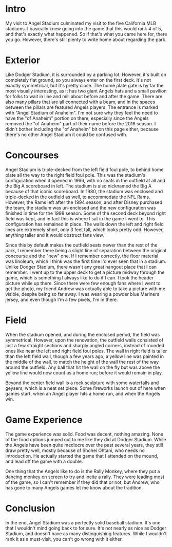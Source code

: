 # Intro

My visit to Angel Stadium culminated my visit to the five California
MLB stadiums. I basically knew going into the game that this would
rank 4 of 5, and that's exactly what happened. So if that's what you
came here for, there you go. However, there's still plenty to write
home about regarding the park.

# Exterior

Like Dodger Stadium, it is surrounded by a parking lot. However, it's
built on completely flat ground, so you always enter on the first
deck. It's not exactly symmetrical, but it's pretty close. The home
plate gate is by far the most visually interesting, as it has two
giant Angels hats and a small pavilion for folks to wait in line and
mill about before and after the game. There are also many pillars that
are all connected with a beam, and in the spaces between the pillars
are featured Angels players. The entrance is marked with "Angel
Stadium of Anaheim". I'm not sure why they feel the need to have the
"of Anaheim" portion on there, especially since the Angels removed the
"of Anaheim" part of their name before the 2016 season. I didn't
bother including the "of Anaheim" bit on this page either, because
there's no other Angel Stadium it could be confused with.

# Concourses

Angel Stadium is triple-decked from the left field foul pole, to
behind home plate all the way to the right field foul pole. This was
the stadium's configuration when it opened in 1966, with no seats in
the outfield at all and the Big A scoreboard in left. The stadium is
also nicknamed the Big A because of that iconic scoreboard. In 1980,
the stadium was enclosed and triple-decked in the outfield as well, to
accommodate the NFL Rams. However, the Rams left after the 1994
season, and after Disney purchased the team, the stadium was
un-enclosed and the new configuration was finished in time for the
1998 season. Some of the second deck beyond right field was kept, and
in fact this is where I sat in the game I went to. This configuration
has remained in place. The walls down the left and right field lines
are extremely short, only 3 feet tall, which looks pretty odd.
However, anything taller and it would obstruct fans view.

Since this by default makes the outfield seats newer than the rest of
the park, I remember there being a slight line of separation between
the original concourse and the "new" one. If I remember correctly, the
floor material was linoleum, which I think was the first time I'd ever
seen that in a stadium. Unlike Dodger Stadium, there wasn't any great
hangout place that I can remember. I went up to the upper deck to get
a picture midway through the game, which is something I always like to
do if I can. I took the header picture while up there. Since there
were few enough fans where I went to get the photo, my friend Andrew
was actually able to take a picture with me visible, despite being so
far away. I was wearing a powder blue Mariners jersey, and even though
I'm a few pixels, I'm in there.

# Field

When the stadium opened, and during the enclosed period, the field was
symmetrical. However, upon the renovation, the outfield walls
consisted of just a few straight sections and sharply angled corners,
instead of rounded ones like near the left and right field foul poles.
The wall in right field is taller than the left field wall, though a
few years ago, a yellow line was painted in the middle of the wall, to
match the height of the wall the rest of the way around the outfield.
Any ball that hit the wall on the fly but was above the yellow line
would now count as a home run; before it would remain in play.

Beyond the center field wall is a rock sculpture with some waterfalls
and geysers, which is a neat set piece. Some fireworks launch out of
here when games start, when an Angel player hits a home run, and when
the Angels win.

# Game Experience

The game experience was solid. Food was decent, nothing amazing. None
of the food options jumped out to me like they did at Dodger Stadium.
While the Angels have been quite mediocre over the past several years,
they still draw pretty well, mostly because of Shohei Ohtani, who
needs no introduction. He actually started the game that I attended on
the mound, and lead off the game with a double.

One thing that the Angels like to do is the Rally Monkey, where they
put a dancing monkey on screen to try and incite a rally. They were
leading most of the game, so I can't remember if they did that or not,
but Andrew, who has gone to many Angels games let me know about the
tradition.

# Conclusion

In the end, Angel Stadium was a perfectly solid baseball stadium. It's
one that I wouldn't mind going back to for sure. It's not nearly as
nice as Dodger Stadium, and doesn't have as many distinguishing
features. While I wouldn't rank it as a must-visit, you can't go wrong
with it either.
